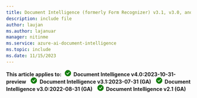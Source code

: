 ```yaml
---
title: Document Intelligence (formerly Form Recognizer) v3.1, v3.0, and v2.1 content
description: include file
author: laujan
ms.author: lajanuar
manager: nitinme
ms.service: azure-ai-document-intelligence
ms.topic: include
ms.date: 11/15/2023
---
```


**This article applies to:**![checkmark](../media/yes-icon.png) **Document Intelligence v4.0:2023-10-31-preview** ![checkmark](../media/yes-icon.png) **Document Intelligence v3.1:2023-07-31 (GA)** ![checkmark](../media/yes-icon.png) **Document Intelligence v3.0:2022-08-31 (GA)** ![ checkmark](../media/yes-icon.png) **Document Intelligence v2.1 (GA)**
